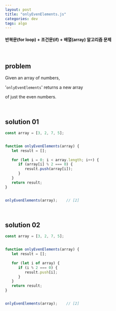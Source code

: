 ```yaml
---
layout: post
title: "onlyEvenElements.js"
categories: dev
tags: algo
---
```


#### 반복문(for loop) + 조건문(if) + 배열(array) 알고리즘 문제

<br>

## problem

Given an array of numbers,

'`onlyEvenElements`' returns a new array

of just the even numbers.

<br>

## solution 01

```javascript
const array = [3, 2, 7, 5];


function onlyEvenElements(array) {
   let result = [];
   
   for (let i = 0; i < array.length; i++) {
      if (array[i] % 2 === 0) {
         result.push(array[i]);
      }
   }
   return result;
}


onlyEvenElements(array);	// [2]
```

<br>

## solution 02

```javascript
const array = [3, 2, 7, 5];


function onlyEvenElements(array) {
   let result = [];
   
   for (let i of array) {
      if (i % 2 === 0) {
         result.push[i];
      }
   }
   return result;
}


onlyEvenElements(array);	// [2]
```

